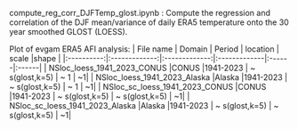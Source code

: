 compute_reg_corr_DJFTemp_glost.ipynb : Compute the regression and correlation of the DJF mean/variance of daily ERA5 temperature onto the 30 year smoothed GLOST (LOESS).

Plot of evgam ERA5 AFI analysis:
| File name  |    Domain      |  Period      |     location      |  scale |shape |
|:----------:|:-------------:|:-------------:|:-------------|:------|:------|
| NSloc_loess_1941_2023_CONUS   |CONUS  |1941-2023  |  ~ s(glost,k=5) | ~ 1 | ~1|
| NSloc_loess_1941_2023_Alaska  |Alaska  |1941-2023 |  ~ s(glost,k=5) | ~  1 | ~1|
| NSloc_sc_loess_1941_2023_CONUS   |CONUS  |1941-2023  |  ~ s(glost,k=5) | ~  s(glost,k=5) | ~1|
| NSloc_sc_loess_1941_2023_Alaska  |Alaska  |1941-2023  |  ~ s(glost,k=5) | ~  s(glost,k=5) | ~1|
 
